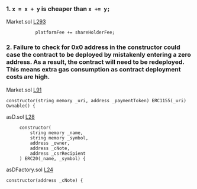 ### 1. `x = x + y` is cheaper than `x += y;`

Market.sol [L293](https://github.com/code-423n4/2023-11-canto/blob/335930cd53cf9a137504a57f1215be52c6d67cb3/1155tech-contracts/src/Market.sol#L293)
```
           platformFee += shareHolderFee;
```

### 2. Failure to check for 0x0 address in the constructor could case the contract to be deployed  by mistakenly entering a zero address. As a result, the contract will need to be redeployed. This means extra gas consumption as contract deployment costs are high.

Market.sol [L91](https://github.com/code-423n4/2023-11-canto/blob/516099801101950ac9e1117a70e095b06f9bf6a1/1155tech-contracts/src/Market.sol#L91)
```
constructor(string memory _uri, address _paymentToken) ERC1155(_uri) Ownable() {
```
asD.sol [L28](https://github.com/code-423n4/2023-11-canto/blob/516099801101950ac9e1117a70e095b06f9bf6a1/asD/src/asD.sol#L28-L34)
```
     constructor(
         string memory _name,
         string memory _symbol,
         address _owner,
         address _cNote,
         address _csrRecipient
     ) ERC20(_name, _symbol) {
```
asDFactory.sol [L24](https://github.com/code-423n4/2023-11-canto/blob/516099801101950ac9e1117a70e095b06f9bf6a1/asD/src/asDFactory.sol#L24)
```
constructor(address _cNote) {
```
